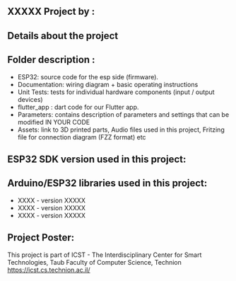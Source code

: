 ## XXXXX Project by :  
  
## Details about the project
 
## Folder description :
* ESP32: source code for the esp side (firmware).
* Documentation: wiring diagram + basic operating instructions
* Unit Tests: tests for individual hardware components (input / output devices)
* flutter_app : dart code for our Flutter app.
* Parameters: contains description of parameters and settings that can be modified IN YOUR CODE
* Assets: link to 3D printed parts, Audio files used in this project, Fritzing file for connection diagram (FZZ format) etc

## ESP32 SDK version used in this project: 

## Arduino/ESP32 libraries used in this project:
* XXXX - version XXXXX
* XXXX - version XXXXX
* XXXX - version XXXXX

## Project Poster:
 
This project is part of ICST - The Interdisciplinary Center for Smart Technologies, Taub Faculty of Computer Science, Technion
https://icst.cs.technion.ac.il/
